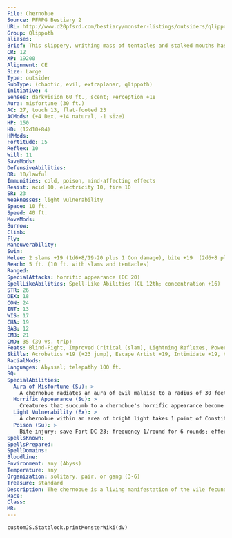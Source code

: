 ```yaml
---
File: Chernobue
Source: PFRPG Bestiary 2
URL: http://www.d20pfsrd.com/bestiary/monster-listings/outsiders/qlippoth/qlippoth-chernobue
Group: Qlippoth
aliases: 
Brief: This slippery, writhing mass of tentacles and stalked mouths has one huge hideous eye and a fanged maw for a belly.
CR: 12
XP: 19200
Alignment: CE
Size: Large
Type: outsider
SubType: (chaotic, evil, extraplanar, qlippoth)
Initiative: 4
Senses: darkvision 60 ft., scent; Perception +18
Aura: misfortune (30 ft.)
AC: 27, touch 13, flat-footed 23
ACMods: (+4 Dex, +14 natural, -1 size)
HP: 150
HD: (12d10+84)
HPMods: 
Fortitude: 15
Reflex: 10
Will: 11
SaveMods: 
DefensiveAbilities: 
DR: 10/lawful
Immunities: cold, poison, mind-affecting effects
Resist: acid 10, electricity 10, fire 10
SR: 23
Weaknesses: light vulnerability
Space: 10 ft.
Speed: 40 ft.
MoveMods: 
Burrow: 
Climb: 
Fly: 
Maneuverability: 
Swim: 
Melee: 2 slams +19 (1d6+8/19-20 plus 1 Con damage), bite +19  (2d6+8 plus poison), 2 tentacles +14 (1d6+4)
Reach: 5 ft. (10 ft. with slams and tentacles)
Ranged: 
SpecialAttacks: horrific appearance (DC 20)
SpellLikeAbilities: Spell-Like Abilities (CL 12th; concentration +16)  Constant-air walk, arcane sight At will-chaos hammer (DC 18), darkness  3/day-confusion (DC 18), quickened darkness, dispel magic, protection from law  1/day-plane shift (DC 21)
STR: 26
DEX: 18
CON: 24
INT: 13
WIS: 17
CHA: 19
BAB: 12
CMB: 21
CMD: 35 (39 vs. trip)
Feats: Blind-Fight, Improved Critical (slam), Lightning Reflexes, Power Attack, Quicken Spell-Like Ability (darkness), Vital Strike
Skills: Acrobatics +19 (+23 jump), Escape Artist +19, Intimidate +19, Knowledge (planes) +16, Perception +18, Sense Motive +18, Stealth +15
RacialMods: 
Languages: Abyssal; telepathy 100 ft.
SQ: 
SpecialAbilities:
  Aura of Misfortune (Su): >
    A chernobue radiates an aura of evil malaise to a radius of 30 feet. All lawful or good creatures in this area take a -1 penalty on attack rolls and weapon damage rolls. Lawful good creatures take a -3 penalty and upon first entering the aura must make a DC 20 Fortitude save or be sickened for as long as they remain in the area.  This ability is Charisma-based.
  Horrific Appearance (Su): >
    Creatures that succumb to a chernobue's horrific appearance become paralyzed with disgust for 2d6 rounds; a paralyzed creature gets a new save each round to recover from the effect, provided he is no longer aware of the chernobue or within 30 feet of it.
  Light Vulnerability (Ex): >
    A chernobue within an area of bright light takes 1 point of Constitution damage per minute it remains in the area.
  Poison (Su): >
    Bite-injury; save Fort DC 23; frequency 1/round for 6 rounds; effect 1d2 Con drain; cure 1 save. The thick, orange poison injected by a chernobue is semi-alive. As soon as the poisoned victim is cured of the poison (by making a save, being targeted with an effect like neutralize poison, or enduring the full duration of the poison), the orange fluid bursts from the victim's body, causing 1d6 Charisma damage and rendering the victim unconscious for 2d6 rounds unless he makes a final DC 23 Fortitude save. The save DC is Constitution-based.
SpellsKnown: 
SpellsPrepared: 
SpellDomains: 
Bloodline: 
Environment: any (Abyss)
Temperature: any
Organization: solitary, pair, or gang (3-6)
Treasure: standard
Description: The chernobue is a living manifestation of the vile fecundity of the Abyss-a monstrous, alien pregnancy made flesh. By infecting creatures with the Abyssal taint they carry, they spread pain and misfortune wherever they flop and writhe-and with their plane shift ability, they are ready to spread their filth throughout the multiverse. A chernobue is 13 feet long and weighs 500 pounds.
Race: 
Class: 
MR: 
---
```

```dataviewjs
customJS.Statblock.printMonsterWiki(dv)
```
